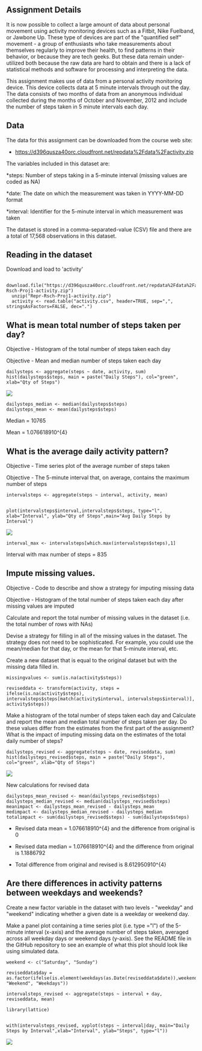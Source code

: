 Assignment Details
------------------

It is now possible to collect a large amount of data about personal
movement using activity monitoring devices such as a Fitbit, Nike
Fuelband, or Jawbone Up. These type of devices are part of the
"quantified self" movement - a group of enthusiasts who take
measurements about themselves regularly to improve their health, to find
patterns in their behavior, or because they are tech geeks. But these
data remain under-utilized both because the raw data are hard to obtain
and there is a lack of statistical methods and software for processing
and interpreting the data.

This assignment makes use of data from a personal activity monitoring
device. This device collects data at 5 minute intervals through out the
day. The data consists of two months of data from an anonymous
individual collected during the months of October and November, 2012 and
include the number of steps taken in 5 minute intervals each day.

Data
----

The data for this assignment can be downloaded from the course web site:

-   <https://d396qusza40orc.cloudfront.net/repdata%2Fdata%2Factivity.zip>

The variables included in this dataset are:

\*steps: Number of steps taking in a 5-minute interval (missing values
are coded as NA)

\*date: The date on which the measurement was taken in YYYY-MM-DD format

\*interval: Identifier for the 5-minute interval in which measurement
was taken

The dataset is stored in a comma-separated-value (CSV) file and there
are a total of 17,568 observations in this dataset.

Reading in the dataset
----------------------

Download and load to 'activity'

      download.file("https://d396qusza40orc.cloudfront.net/repdata%2Fdata%2Factivity.zip","Repr-Rsch-Proj1-activity.zip")
      unzip("Repr-Rsch-Proj1-activity.zip")
      activity <- read.table("activity.csv", header=TRUE, sep=",", stringsAsFactors=FALSE, dec=".")

What is mean total number of steps taken per day?
-------------------------------------------------

Objective - Histogram of the total number of steps taken each day

Objective - Mean and median number of steps taken each day

    dailysteps <- aggregate(steps ~ date, activity, sum)
    hist(dailysteps$steps, main = paste("Daily Steps"), col="green", xlab="Qty of Steps")

![](PA1_template_files/figure-markdown_strict/unnamed-chunk-2-1.png)

    dailysteps_median <- median(dailysteps$steps)
    dailysteps_mean <- mean(dailysteps$steps)

Median = 10765

Mean = 1.076618910^{4}

What is the average daily activity pattern?
-------------------------------------------

Objective - Time series plot of the average number of steps taken

Objective - The 5-minute interval that, on average, contains the maximum
number of steps

    intervalsteps <- aggregate(steps ~ interval, activity, mean)


    plot(intervalsteps$interval,intervalsteps$steps, type="l", xlab="Interval", ylab="Qty of Steps",main="Avg Daily Steps by Interval")

![](PA1_template_files/figure-markdown_strict/unnamed-chunk-3-1.png)

    interval_max <- intervalsteps[which.max(intervalsteps$steps),1]

Interval with max number of steps = 835

Impute missing values.
----------------------

Objective - Code to describe and show a strategy for imputing missing
data

Objective - Histogram of the total number of steps taken each day after
missing values are imputed

Calculate and report the total number of missing values in the dataset
(i.e. the total number of rows with NAs)

Devise a strategy for filling in all of the missing values in the
dataset. The strategy does not need to be sophisticated. For example,
you could use the mean/median for that day, or the mean for that
5-minute interval, etc.

Create a new dataset that is equal to the original dataset but with the
missing data filled in.

    missingvalues <- sum(is.na(activity$steps))

    reviseddata <- transform(activity, steps = ifelse(is.na(activity$steps), intervalsteps$steps[match(activity$interval, intervalsteps$interval)], activity$steps))

Make a histogram of the total number of steps taken each day and
Calculate and report the mean and median total number of steps taken per
day. Do these values differ from the estimates from the first part of
the assignment? What is the impact of imputing missing data on the
estimates of the total daily number of steps?

    dailysteps_revised <- aggregate(steps ~ date, reviseddata, sum)
    hist(dailysteps_revised$steps, main = paste("Daily Steps"), col="green", xlab="Qty of Steps")

![](PA1_template_files/figure-markdown_strict/unnamed-chunk-5-1.png)

New calculations for revised data

    dailysteps_mean_revised <- mean(dailysteps_revised$steps)
    dailysteps_median_revised <- median(dailysteps_revised$steps)
    meanimpact <- dailysteps_mean_revised - dailysteps_mean
    medimpact <- dailysteps_median_revised - dailysteps_median
    totalimpact <- sum(dailysteps_revised$steps) - sum(dailysteps$steps)

-   Revised data mean = 1.076618910^{4} and the difference from original
    is 0

-   Revised data median = 1.076618910^{4} and the difference from
    original is 1.1886792

-   Total difference from original and revised is 8.612950910^{4}

Are there differences in activity patterns between weekdays and weekends?
-------------------------------------------------------------------------

Create a new factor variable in the dataset with two levels - "weekday"
and "weekend" indicating whether a given date is a weekday or weekend
day.

Make a panel plot containing a time series plot (i.e. type ="l") of the
5-minute interval (x-axis) and the average number of steps taken,
averaged across all weekday days or weekend days (y-axis). See the
README file in the GitHub repository to see an example of what this plot
should look like using simulated data.

    weekend <- c("Saturday", "Sunday")

    reviseddata$day = as.factor(ifelse(is.element(weekdays(as.Date(reviseddata$date)),weekend), "Weekend", "Weekdays"))

    intervalsteps_revised <- aggregate(steps ~ interval + day, reviseddata, mean)

    library(lattice)


    with(intervalsteps_revised, xyplot(steps ~ interval|day, main="Daily Steps by Interval",xlab="Interval", ylab="Steps", type="l"))

![](PA1_template_files/figure-markdown_strict/unnamed-chunk-7-1.png)
